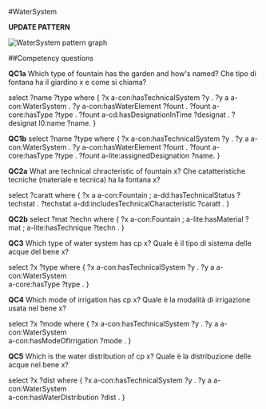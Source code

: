 #WaterSystem 

**UPDATE PATTERN**


![WaterSystem pattern graph](https://github.com/ICCD-MiBACT/ArCo/blob/DEV-1.3.0/ArCo-release/DocumentationArchitecturalOrLandscapeHeritage\WaterSystem\WaterSystem-Pattern.drawio.png?raw=true)


##Competency questions

**QC1a**
Which type of fountain has the garden and how's named?
Che tipo di fontana ha il giardino x e come si chiama?

select ?name ?type where {
?x a-con:hasTechnicalSystem ?y .
?y a a-con:WaterSystem .
?y a-con:hasWaterElement ?fount .
?fount a-core:hasType ?type .
?fount a-cd:hasDesignationInTime ?designat .
?designat l0:name ?name.
}


**QC1b**
select ?name ?type where {
?x a-con:hasTechnicalSystem ?y .
?y a a-con:WaterSystem .
?y a-con:hasWaterElement ?fount .
?fount a-core:hasType ?type .
?fount a-lite:assignedDesignation ?name.
}


**QC2a**
What are technical chracteristic of fountain x?
Che catatteristiche tecniche (materiale e tecnica) ha la fontana x?

select ?caratt where {
?x a a-con:Fountain ;
a-dd:hasTechnicalStatus ?techstat .
?techstat a-dd:includesTechnicalCharacteristic ?caratt .
} 


**QC2b**
select ?mat ?techn where {
?x a-con:Fountain ;
a-lite:hasMaterial ?mat ;
a-lite:hasTechnique ?techn .
} 


**QC3**
Which type of water system has cp x?
Quale è il tipo di sistema delle acque del bene x?

select ?x ?type where {
?x a-con:hasTechnicalSystem ?y .
?y a a-con:WaterSystem  
a-core:hasType ?type .
}

**QC4**
Which mode of irrigation has cp x?
Quale è la modalità di irrigazione usata nel bene x?

select ?x ?mode where {
?x a-con:hasTechnicalSystem ?y .
?y a a-con:WaterSystem  
a-con:hasModeOfIrrigation ?mode .
}


**QC5**
Which is the water distribution of cp x?
Quale è la distribuzione delle acque nel bene x?

select ?x ?dist where {
?x a-con:hasTechnicalSystem ?y .
?y a a-con:WaterSystem  
a-con:hasWaterDistribution ?dist .
}
